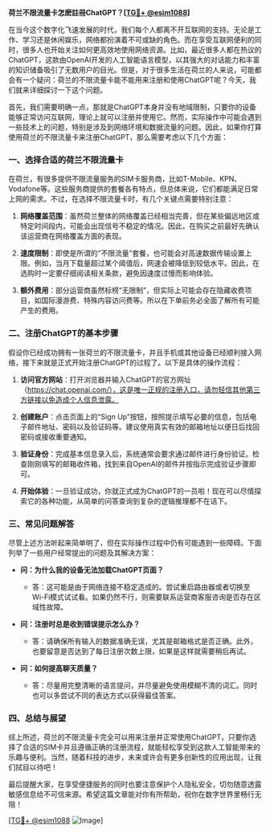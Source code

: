 **荷兰不限流量卡怎麽註冊ChatGPT？[[TG💪+ @esim1088](https://t.me/s/esim1088)]**

在当今这个数字化飞速发展的时代，我们每个人都离不开互联网的支持。无论是工作、学习还是休闲娱乐，网络都扮演着不可或缺的角色。而在享受互联网便利的同时，很多人也开始关注如何更高效地使用网络资源。比如，最近很多人都在热议的ChatGPT，这款由OpenAI开发的人工智能语言模型，以其强大的对话能力和丰富的知识储备吸引了无数用户的目光。但是，对于很多生活在荷兰的人来说，可能都会有一个疑问：荷兰的不限流量卡能不能用来注册和使用ChatGPT呢？今天，我们就来详细探讨一下这个问题。

首先，我们需要明确一点，那就是ChatGPT本身并没有地域限制，只要你的设备能够正常访问互联网，理论上就可以注册并使用它。然而，实际操作中可能会遇到一些技术上的问题，特别是涉及到网络环境和数据流量的问题。因此，如果你打算使用荷兰的不限流量卡来注册ChatGPT，那么需要考虑以下几个方面：

### **一、选择合适的荷兰不限流量卡**

在荷兰，有很多提供不限流量服务的SIM卡服务商，比如T-Mobile、KPN、Vodafone等。这些服务商提供的套餐各有特点，但总体来说，它们都能满足日常上网的需求。不过，在选择不限流量卡时，有几个关键点需要特别注意：

1. **网络覆盖范围**：虽然荷兰整体的网络覆盖已经相当完善，但在某些偏远地区或特定时间段内，可能会出现信号不稳定的情况。因此，在购买之前最好先确认该运营商在网络覆盖方面的表现。
   
2. **速度限制**：即使是所谓的“不限流量”套餐，也可能会对高速数据传输设置上限。例如，当月下载量超过某个阈值后，网速会被降低到较低水平。因此，在选购时一定要仔细阅读相关条款，避免因速度过慢而影响体验。

3. **额外费用**：部分运营商虽然标榜“无限制”，但实际上可能会存在隐藏收费项目，如国际漫游费、特殊内容访问费等。所以在下单前务必全面了解所有可能产生的费用。

### **二、注册ChatGPT的基本步骤**

假设你已经成功拥有一张荷兰的不限流量卡，并且手机或其他设备已经顺利接入网络，接下来就是正式开始注册ChatGPT的过程了。以下是具体的操作流程：

1. **访问官方网站**：打开浏览器并输入ChatGPT的官方网址（https://chat.openai.com/），这是唯一正规的注册入口，请勿轻信其他第三方链接以免造成个人信息泄露。

2. **创建账户**：点击页面上的“Sign Up”按钮，按照提示填写必要的信息，包括电子邮件地址、密码以及验证码等。建议使用真实有效的邮箱地址以便日后找回密码或接收重要通知。

3. **验证身份**：完成基本信息录入后，系统通常会要求通过邮件进行身份验证。检查刚刚填写的邮箱收件箱，找到来自OpenAI的邮件并按指示完成验证步骤即可。

4. **开始体验**：一旦验证成功，你就正式成为ChatGPT的一员啦！现在可以尽情探索它的各种功能，从简单的问答查询到复杂的逻辑推理都不在话下。

### **三、常见问题解答**

尽管上述方法听起来简单明了，但在实际操作过程中仍有可能遇到一些障碍。下面列举了一些用户经常提出的问题及其解决方案：

- **问：为什么我的设备无法加载ChatGPT页面？**
   - 答：这可能是由于网络连接不稳定造成的。尝试重启路由器或者切换至Wi-Fi模式试试看。如果仍然不行，则需要联系运营商客服咨询是否存在区域性故障。

- **问：注册时总是收到错误提示怎么办？**
   - 答：请确保所有输入的数据准确无误，尤其是邮箱格式是否正确。此外，也要留意是否达到了每日注册次数上限，如果是这样就需要稍后再试。

- **问：如何提高聊天质量？**
   - 答：尽量用完整清晰的语言提问，并尽量避免使用模糊不清的词汇。同时也可以多尝试不同的表达方式以获得最佳答案。

### **四、总结与展望**

综上所述，荷兰的不限流量卡完全可以用来注册并正常使用ChatGPT，只要你选择了合适的SIM卡并且遵循正确的注册流程，就能轻松享受到这款人工智能带来的乐趣与便利。当然，随着科技的进步，未来或许会有更多创新性的应用出现，让我们拭目以待吧！

最后提醒大家，在享受便捷服务的同时也要注意保护个人隐私安全，切勿随意透露敏感信息给不可信来源。希望这篇文章能对你有所帮助，祝你在数字世界里畅行无阻！

[[TG💪+ @esim1088](https://t.me/s/esim1088) ![Image](https://i.postimg.cc/4NQfJmqS/Snipaste-2025-05-13-00-14-12.png)]